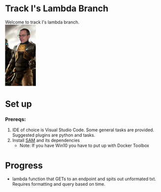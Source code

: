 # Track I's Lambda Branch

Welcome to track I's lambda branch. 
<br>
<img src="Freeman-fischer.png" width="100" height="200">


# Set up
### Prereqs:

1. IDE of choice is Visual Studio Code. Some general tasks are provided. Suggested plugins are python and tasks.
2. Install [SAM](https://docs.aws.amazon.com/serverless-application-model/latest/developerguide/serverless-sam-cli-install.html) and its dependencies 
    * Note: If you have Win10 you have to put up with Docker Toolbox

# Progress
* lambda function that GETs to an endpoint and spits out unformated txt. Requires formatting and query based on time.

